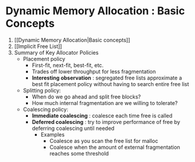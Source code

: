 # Dynamic Memory Allocation : Basic Concepts
1. [[Dynamic Memory Allocation|Basic concepts]]
2. [[Implicit Free List]]
3. Summary of Key Allocator Policies
	- Placement policy
		- First-fit, next-fit, best-fit, etc.
		- Trades off lower throughput for less fragmentation
		- **Interesting observation** : segregated free lists approximate a best fit placement policy without having to search entire free list
	- Splitting policy:
		- When do we go ahead and split free blocks?
		- How much internal fragmentation are we willing to tolerate?
	- Coalescing policy:
		- **Immediate coalescing** : coalesce each time free is called 
		- **Deferred coalescing** : try to improve performance of free by deferring coalescing until needed 
			- Examples
				- Coalesce as you scan the free list for malloc
				- Coalesce when the amount of external fragmentation reaches some threshold